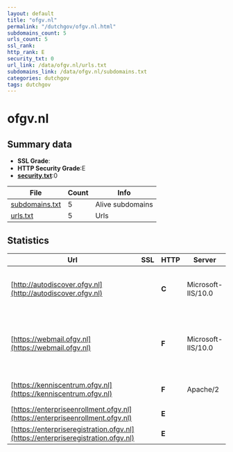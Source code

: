 ```yaml
---
layout: default
title: "ofgv.nl"
permalink: "/dutchgov/ofgv.nl.html"
subdomains_count: 5
urls_count: 5
ssl_rank: 
http_rank: E
security_txt: 0
url_link: /data/ofgv.nl/urls.txt
subdomains_link: /data/ofgv.nl/subdomains.txt
categories: dutchgov
tags: dutchgov
---
```



# ofgv.nl
## Summary data


 - **SSL Grade**:
 - **HTTP Security Grade**:E
 - **[security.txt](https://www.digitaleoverheid.nl/nieuws/standaard-security-txt-nu-verplicht-voor-overheid/)**:0


| File       | Count | Info |
|------------|-------|------|
|[subdomains.txt](/DutchGovScope/data/ofgv.nl/subdomains.txt)|5|Alive subdomains|
|[urls.txt](/DutchGovScope/data/ofgv.nl/urls.txt)|5|Urls|


## Statistics


| Url | SSL | HTTP | Server | Cookie | HSTS | CORS | CTO | CSP | XFO | XXP | RP |FP| Tech |Title |
|--------|-------|-------|------|------|------|------|------|------|------|------|------|------|------|------|
|[http://autodiscover.ofgv.nl](http://autodiscover.ofgv.nl)| | **C**|Microsoft-IIS/10.0| |:white_check_mark: | | | | | | :white_check_mark: | |IIS:10.0 Microsoft ASP.NET Windows Server||
|[https://webmail.ofgv.nl](https://webmail.ofgv.nl)| | **F**|Microsoft-IIS/10.0| | | | | | | | :white_check_mark: | |HSTS HTTP/3 IIS:10.0 Microsoft ASP.NET Windows Server||
|[https://kenniscentrum.ofgv.nl](https://kenniscentrum.ofgv.nl)| | **F**|Apache/2| | | | | | | | :white_check_mark: | |Apache HTTP Server:2|301 Moved Perman...|
|[https://enterpriseenrollment.ofgv.nl](https://enterpriseenrollment.ofgv.nl)| | **E**|| | | | | | | | :white_check_mark: | |HSTS||
|[https://enterpriseregistration.ofgv.nl](https://enterpriseregistration.ofgv.nl)| | **E**|| | | | | | | | :white_check_mark: | |||


